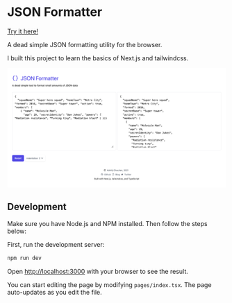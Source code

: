 # JSON Formatter

[Try it here!](https://json-formatter.vercel.app/)

A dead simple JSON formatting utility for the browser.

I built this project to learn the basics of Next.js and tailwindcss.

![Screenshot](./.github/assets/screenshot.png)

## Development

Make sure you have Node.js and NPM installed. Then follow the steps below:

First, run the development server:

```bash
npm run dev
```

Open [http://localhost:3000](http://localhost:3000) with your browser to see the result.

You can start editing the page by modifying `pages/index.tsx`. The page auto-updates as you edit the file.
